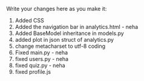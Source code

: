 Write your changes here as you make it:

1. Added CSS
2. Added the navigation bar in analytics.html - neha
3. Added BaseModel inheritance in models.py
4. added plot in json struct of analytics.py
5. change metacharset to utf-8 coding
6. Fixed main.py - neha
7. fixed users.py - neha
8. fixed quiz.py - neha
9. fixed profile.js
